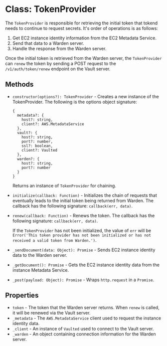 # Class: TokenProvider
The `TokenProvider` is responsible for retrieving the initial token that tokend needs to continue to request secrets. It's order of operations is as follows:
1. Get EC2 instance identity information from the EC2 Metadata Service.
2. Send that data to a Warden server.
3. Handle the response from the Warden server.

Once the initial token is retrieved from the Warden server, the `TokenProvider` can `renew` the token by sending a POST request to the ` /v1/auth/token/renew` endpoint on the Vault server.

## Methods
* `constructor(options?): TokenProvider` - Creates a new instance of the TokenProvider. The following is the options object signature:
  ```
  {
    metadata?: {
      host?: string,
      client?: AWS.MetadataService
    },
    vault?: {
      host?: string,
      port?: number,
      ssl?: boolean,
      client?: Vaulted
    },
    warden?: {
      host?: string,
      port?: number
    }
  }
  ```
  Returns an instance of `TokenProvider` for chaining.
* `initialize(callback: Function)` - Initializes the chain of requests that eventually leads to the initial token being returned from Warden. The callback has the following signature: `callback(err, data)`.
* `renew(callback: Function)` - Renews the token. The callback has the following signature: `callback(err, data)`.

  If the `TokenProvider` has not been initialized, the value of `err` will be `Error('This token provider has not been initialized or has not received a valid token from Warden.')`.
* `_sendDocument(data: Object): Promise` - Sends EC2 instance identity data to the Warden server.
* `_getDocument(): Promise` - Gets the EC2 instance identity data from the instance Metadata Service.
* `_post(payload: Object): Promise` - Wraps `http.request` in a `Promise`.

## Properties
* `token` - The token that the Warden server returns. When `renew` is called, it will be renewed via the Vault server.
* `_metadata` - The `AWS.MetadataService` client used to request the instance identity data.
* `_client` - An instance of `Vaulted` used to connect to the Vault server.
* `_warden` - An object containing connection information for the Warden server.
